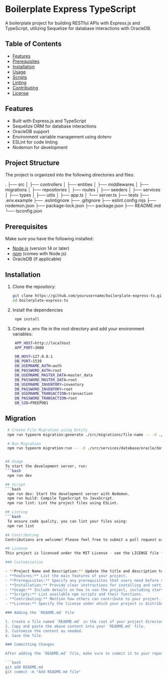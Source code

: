 # Boilerplate Express TypeScript

A boilerplate project for building RESTful APIs with Express.js and TypeScript, utilizing Sequelize for database interactions with OracleDB.

## Table of Contents

- [Features](#features)
- [Prerequisites](#prerequisites)
- [Installation](#installation)
- [Usage](#usage)
- [Scripts](#scripts)
- [Linting](#linting)
- [Contributing](#contributing)
- [License](#license)

## Features

- Built with Express.js and TypeScript
- Sequelize ORM for database interactions
- OracleDB support
- Environment variable management using dotenv
- ESLint for code linting
- Nodemon for development

## Project Structure

The project is organized into the following directories and files:

.
├── src
│ ├── controllers
│ ├── entities 
│ ├── middlewares
│ ├── migrations
│ ├── repositories
│ ├── routes
│ ├── seeders
│ ├── services
│ ├── types 
│ ├── utils
│ ├── app.ts
│ └── server.ts
├── tests
├── .env.example
├── .eslintignore
├── .gitignore
├── eslint.config.mjs
├── nodemon.json
├── package-lock.json
├── package.json
├── README.md
└── tsconfig.json

## Prerequisites

Make sure you have the following installed:

- [Node.js](https://nodejs.org/) (version 14 or later)
- [npm](https://www.npmjs.com/) (comes with Node.js)
- OracleDB (if applicable)

## Installation

1. Clone the repository:

   ```bash
   git clone https://github.com/yourusername/boilerplate-express-ts.git
   cd boilerplate-express-ts

2. Install the dependencies
   ```bash
    npm install

3. Create a .env file in the root directory and add your environment variables:
   ```bash
    APP_HOST=http://localhost
    APP_PORT=3000

    DB_HOST=127.0.0.1
    DB_PORT=1539
    DB_USERNAME_AUTH=auth
    DB_PASSWORD_AUTH=root
    DB_USERNAME_MASTER_DATA=master_data
    DB_PASSWORD_MASTER_DATA=root
    DB_USERNAME_INVENTORY=inventory
    DB_PASSWORD_INVENTORY=root
    DB_USERNAME_TRANSACTION=transaction
    DB_PASSWORD_TRANSACTION=root
    DB_SID=FREEPDB1

## Migration
   ```bash
    # Create File Migration using Entity 
    npm run typeorm migration:generate ./src/migrations/file-name -- -d ./src/services/database/oracle/dataSource.ts

    # Run Migration
    npm run typeorm migration:run -- -d ./src/services/database/oracle/dataSource.ts


## Usage
To start the development server, run:
   ```bash
    npm run dev

## Script
   ```bash
    npm run dev: Start the development server with Nodemon.
    npm run build: Compile TypeScript to JavaScript.
    npm run lint: Lint the project files using ESLint.

## Linting
   ```bash
    To ensure code quality, you can lint your files using:
    npm run lint

## Contributing
Contributions are welcome! Please feel free to submit a pull request or create an issue if you have suggestions or improvements.

## License
This project is licensed under the MIT License - see the LICENSE file for details.

### Customization

- **Project Name and Description:** Update the title and description to match your project's specifics.
- **Features:** List the main features of your project.
- **Prerequisites:** Specify any prerequisites that users need before running your project.
- **Installation:** Provide clear instructions for installing and setting up the project.
- **Usage:** Include details on how to use the project, including starting the server and any relevant endpoints.
- **Scripts:** List available npm scripts and their functions.
- **Contributing:** Mention how others can contribute to your project.
- **License:** Specify the license under which your project is distributed.

### Adding the `README.md` File

1. Create a file named `README.md` in the root of your project directory.
2. Copy and paste the above content into your `README.md` file.
3. Customize the content as needed.
4. Save the file.

### Committing Changes

After adding the `README.md` file, make sure to commit it to your repository:

```bash
git add README.md
git commit -m "Add README.md file"
